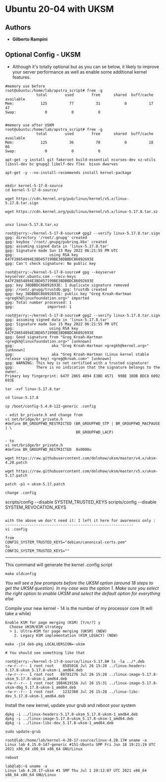 # Ubuntu 20-04 with UKSM 

## Authors

* **Gilberto Rampini**

## Optional Config - UKSM 

* Although it's totally optional but as you can se below, it likely to improve your server performance as well as enable some additional kernel features. 

```
#memory use before
root@ubuntu:/home/lab/apstra_script# free -g
              total        used        free      shared  buff/cache   available
Mem:            125          77          31           0          17          47
Swap:             0           0           0


#memory use after USKM 
root@ubuntu:/home/lab/apstra_script# free -g
              total        used        free      shared  buff/cache   available
Mem:            125          36          70           0          18          86
Swap:             0           0           0
```

```
apt-get -y install git fakeroot build-essential ncurses-dev xz-utils libssl-dev bc gnupg2 libelf-dev flex  bison dwarves

apt-get -y --no-install-recommends install kernel-package 

```


```

mkdir kernel-5-17-8-source
cd kernel-5-17-8-source/

wget https://cdn.kernel.org/pub/linux/kernel/v5.x/linux-5.17.8.tar.sign

wget https://cdn.kernel.org/pub/linux/kernel/v5.x/linux-5.17.8.tar.xz


unxz linux-5.17.8.tar.xz

```

```
root@jerry:~/kernel-5-17-8-source# gpg2 --verify linux-5.17.8.tar.sign
gpg: directory '/root/.gnupg' created
gpg: keybox '/root/.gnupg/pubring.kbx' created
gpg: assuming signed data in 'linux-5.17.8.tar'
gpg: Signature made Sun 15 May 2022 06:21:55 PM UTC
gpg:                using RSA key 647F28654894E3BD457199BE38DBBDC86092693E
gpg: Can't check signature: No public key

```

```
root@jerry:~/kernel-5-17-8-source# gpg --keyserver keyserver.ubuntu.com --recv-keys 647F28654894E3BD457199BE38DBBDC86092693E
gpg: key 38DBBDC86092693E: 1 duplicate signature removed
gpg: /root/.gnupg/trustdb.gpg: trustdb created
gpg: key 38DBBDC86092693E: public key "Greg Kroah-Hartman <gregkh@linuxfoundation.org>" imported
gpg: Total number processed: 1
gpg:               imported: 1

root@jerry:~/kernel-5-17-8-source# gpg2 --verify linux-5.17.8.tar.sign
gpg: assuming signed data in 'linux-5.17.8.tar'
gpg: Signature made Sun 15 May 2022 06:21:55 PM UTC
gpg:                using RSA key 647F28654894E3BD457199BE38DBBDC86092693E
gpg: Good signature from "Greg Kroah-Hartman <gregkh@linuxfoundation.org>" [unknown]
gpg:                 aka "Greg Kroah-Hartman <gregkh@kernel.org>" [unknown]
gpg:                 aka "Greg Kroah-Hartman (Linux kernel stable release signing key) <greg@kroah.com>" [unknown]
gpg: WARNING: This key is not certified with a trusted signature!
gpg:          There is no indication that the signature belongs to the owner.
Primary key fingerprint: 647F 2865 4894 E3BD 4571  99BE 38DB BDC8 6092 693E

```

```
tar -xvf linux-5.17.8.tar 

cd linux-5.17.8

cp /boot/config-5.4.0-122-generic .config
```

```
- edit br_private.h and change from
vi net/bridge/br_private.h
#define BR_GROUPFWD_RESTRICTED (BR_GROUPFWD_STP | BR_GROUPFWD_MACPAUSE | \
                                BR_GROUPFWD_LACP)

- to
vi net/bridge/br_private.h
#define BR_GROUPFWD_RESTRICTED  0x0000u
```
```
wget https://raw.githubusercontent.com/dolohow/uksm/master/v4.x/uksm-4.20.patch

wget https://raw.githubusercontent.com/dolohow/uksm/master/v5.x/uksm-5.17.patch

patch -p1 < uksm-5.17.patch
```


```
change .config 

```
scripts/config --disable SYSTEM_TRUSTED_KEYS
scripts/config --disable SYSTEM_REVOCATION_KEYS
```

with the above we don't need it: I left it here for awareness only :
----------------------------------------------------------
vi .config

from 
CONFIG_SYSTEM_TRUSTED_KEYS="debian/canonical-certs.pem" 
to
CONFIG_SYSTEM_TRUSTED_KEYS=""
```
----------------------------------------------------------


This command will generate the kernel .config script 
```
make oldconfig
```
_You will see a few prompots before the UKSM option (around 18 steps to get the UKSM question). In my case was the option 1. 
Make sure you select the right option to enable UKSM and select the default option for everything else_

Compile your new kernel - 14 is the number of my processor core (It will take a while) 
```
Enable KSM for page merging (KSM) [Y/n/?] y
  Choose UKSM/KSM strategy
  > 1. Ultra-KSM for page merging (UKSM) (NEW)
    2. Legacy KSM implementation (KSM_LEGACY) (NEW)
```

```
make -j14 deb-pkg LOCALVERSION=-uksm

# You should see something like that 

root@jerry:~/kernel-5-17-8-source/linux-5.17.8# ls -la ../*.deb
-rw-r--r-- 1 root root    8585016 Jul 26 15:28 ../linux-headers-5.17.8-uksm_5.17.8-uksm-1_amd64.deb
-rw-r--r-- 1 root root   80781276 Jul 26 15:28 ../linux-image-5.17.8-uksm_5.17.8-uksm-1_amd64.deb
-rw-r--r-- 1 root root 1084619156 Jul 26 15:31 ../linux-image-5.17.8-uksm-dbg_5.17.8-uksm-1_amd64.deb
-rw-r--r-- 1 root root    1232360 Jul 26 15:28 ../linux-libc-dev_5.17.8-uksm-1_amd64.deb
```

Install the new kernel, update your grub and reboot your system
```
dpkg -i ../linux-headers-5.17.8-uksm_5.17.8-uksm-1_amd64.deb
dpkg -i ../linux-image-5.17.8-uksm_5.17.8-uksm-1_amd64.deb
dpkg -i ../linux-libc-dev_5.17.8-uksm-1_amd64.deb

sudo update-grub

root@lab:/home/lab/kernel-4-20-17-source/linux-4.20.17# uname -a
Linux lab 4.15.0-147-generic #151-Ubuntu SMP Fri Jun 18 19:21:19 UTC 2021 x86_64 x86_64 x86_64 GNU/Linux

reboot
```

```
lab@lab:~$ uname -a
Linux lab 4.20.17-uksm #1 SMP Thu Jul 1 20:12:07 UTC 2021 x86_64 x86_64 x86_64 GNU/Linux
```
